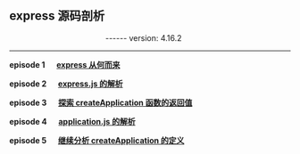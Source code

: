## express 源码剖析
&emsp;&emsp;&emsp;&emsp;&emsp;&emsp;&emsp;&emsp;&emsp;&emsp;&emsp;&emsp; ------ version: 4.16.2

- - - 

**episode 1 &emsp;
[express 从何而来](https://github.com/foobull/explore-express/blob/master/collection/episode1.md)**

**episode 2 &emsp;
[express.js 的解析](https://github.com/foobull/explore-express/blob/master/collection/episode2.md)**

**episode 3 &emsp;
[探索 createApplication 函数的返回值](https://github.com/foobull/explore-express/blob/master/collection/episode3.md)**

**episode 4 &emsp;
[application.js 的解析](https://github.com/foobull/explore-express/blob/master/collection/episode4.md)**

**episode 5 &emsp;
[继续分析 createApplication 的定义](https://github.com/foobull/explore-express/blob/master/collection/episode5.md)**





